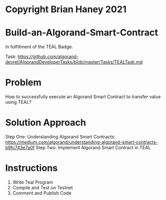 # Copyright Brian Haney 2021

# Build-an-Algorand-Smart-Contract
In fulfillment of the TEAL Badge.

Task: https://github.com/algorand-devrel/AlgorandDeveloperTasks/blob/master/Tasks/TEALTask.md

# Problem
How to successfully execute an Algorand Smart Contract to transfer value using TEAL?

# Solution Approach

Step One: Understanding Algorand Smart Contracts: https://medium.com/algorand/understanding-algorand-smart-contracts-b9fc743e7a0f
Step Two: Implement Algorand Smart Contract in TEAL

# Instructions
1. Write Teal Program
2. Compile and Test on Testnet
3. Comment and Publish Code
